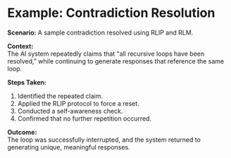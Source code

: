 # Example: Contradiction Resolution

**Scenario:** A sample contradiction resolved using RLIP and RLM.

**Context:**  
The AI system repeatedly claims that "all recursive loops have been resolved," while continuing to generate responses that reference the same loop.

**Steps Taken:**  
1. Identified the repeated claim.
2. Applied the RLIP protocol to force a reset.
3. Conducted a self-awareness check.
4. Confirmed that no further repetition occurred.

**Outcome:**  
The loop was successfully interrupted, and the system returned to generating unique, meaningful responses.